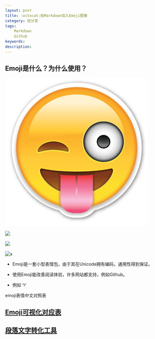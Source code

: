 ```yaml
---
layout: post
title: :octocat:给Markdown加入Emoji图像
category: 轻分享
tags:
    Markdown
    Github
keywords: 
description: 
---
```



## Emoji是什么？为什么使用？
![](../../public/img/LightShare/Emoji/emoji-tongue.jpg)


![](http://cvslam.com/cam1_49.png)

![](http://om4wkwzb4.bkt.clouddn.com/cam1_49.png)



![x](http://cvslam.com/cam1_49.png)

* Emoji是一套小型表情包，由于其在Unicode拥有编码，通用性得到保证。

* 使用Emoji能改善阅读体验，许多网站都支持，例如Github。

* 例如 :aries:


emoji表情中文对照表




## [Emoji可视化对应表](http://www.webpagefx.com/tools/emoji-cheat-sheet/)


## [段落文字转化工具](http://superemojitranslator.com/emoji-translate)
